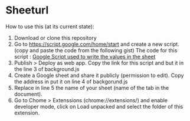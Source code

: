 # Sheeturl

How to use this (at its current state):
1. Download or clone this repository
2. Go to https://script.google.com/home/start and create a new script. (copy and paste the code from the following gist)
    The code for this script : [Google Script used to write the values in the sheet](https://gist.github.com/liposo/19978792ffa0576e0266d9cb1603ca25)
3. Publish > Deploy as web app. Copy the link for this script and but it in the line 3 of background.js
4. Create a Google sheet and share it publicly (permission to edit). Copy the address in put it on line 4 of backgorund.js
5. Replace in line 5 the name of your sheet (name of the tab in the document).
6. Go to Chome > Extenssions (chrome://extensions/) and enable developer mode, click on Load unpacked and select the folder of this extension.

